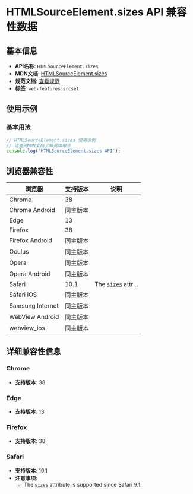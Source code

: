 # HTMLSourceElement.sizes API 兼容性数据

## 基本信息

- **API名称**: `HTMLSourceElement.sizes`
- **MDN文档**: [HTMLSourceElement.sizes](https://developer.mozilla.org/docs/Web/API/HTMLSourceElement/sizes)
- **规范文档**: [查看规范](https://html.spec.whatwg.org/multipage/embedded-content.html#dom-source-sizes)
- **标签**: `web-features:srcset`

## 使用示例

### 基本用法

```javascript
// HTMLSourceElement.sizes 使用示例
// 请查阅MDN文档了解具体用法
console.log('HTMLSourceElement.sizes API');
```

## 浏览器兼容性

| 浏览器 | 支持版本 | 说明 |
|--------|----------|------|
| Chrome | 38 |  |
| Chrome Android | 同主版本 |  |
| Edge | 13 |  |
| Firefox | 38 |  |
| Firefox Android | 同主版本 |  |
| Oculus | 同主版本 |  |
| Opera | 同主版本 |  |
| Opera Android | 同主版本 |  |
| Safari | 10.1 | The [`sizes`](https://developer.mozilla.org/docs/Web/HTML/Reference/Elements/source#attr-sizes) attr... |
| Safari iOS | 同主版本 |  |
| Samsung Internet | 同主版本 |  |
| WebView Android | 同主版本 |  |
| webview_ios | 同主版本 |  |

## 详细兼容性信息

### Chrome

- **支持版本**: 38

### Edge

- **支持版本**: 13

### Firefox

- **支持版本**: 38

### Safari

- **支持版本**: 10.1
- **注意事项**:
  - The [`sizes`](https://developer.mozilla.org/docs/Web/HTML/Reference/Elements/source#attr-sizes) attribute is supported since Safari 9.1.

